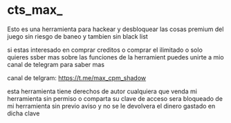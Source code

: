 # cts_max_
Esto es una herramienta para hackear y desbloquear las cosas premium del juego sin riesgo de baneo y tambien sin black list

si estas interesado en comprar creditos o comprar el ilimitado o solo quieres ssber mas sobre las funciones de la herramient puedes unirte a mio canal de telegram para saber mas 

canal de telgram: https://t.me/max_cpm_shadow

esta herramienta tiene derechos de autor cualquiera que venda mi herramienta sin permiso o comparta su clave de acceso sera bloqueado de mi herramienta sin previo aviso y no se le devolvera el dinero gastado en dicha clave

